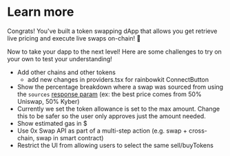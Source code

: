 # Learn more

Congrats! You've built a token swapping dApp that allows you get retrieve live pricing and execute live swaps on-chain! 🚀

Now to take your dapp to the next level! Here are some challenges to try on your own to test your understanding!

- Add other chains and other tokens
  - add new changes in providers.tsx for rainbowkit ConnectButton
- Show the percentage breakdown where a swap was sourced from using the `sources` [response param](https://0x.org/docs/0x-swap-api/api-references/get-swap-v1-quote#response) (ex: the best price comes from 50% Uniswap, 50% Kyber)
- Currently we set the token allowance is set to the max amount. Change this to be safer so the user only approves just the amount needed.
- Show estimated gas in $
- Use 0x Swap API as part of a multi-step action (e.g. swap + cross-chain, swap in smart contract)
- Restrict the UI from allowing users to select the same sell/buyTokens

